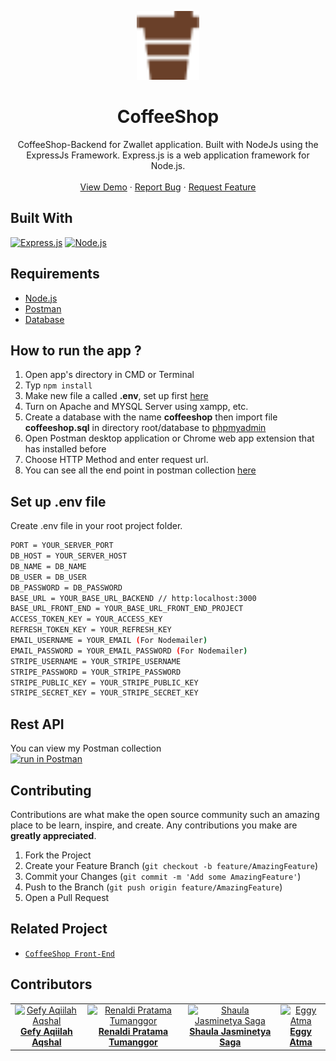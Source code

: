 <p align="center">
  <a href="https://github.com/Gefyaqiilah/CoffeeShop-Back-End">
    <img src="./screenshots/logo.png"  width="100px" alt="Logo" width="80">
  </a>
<h1 align="center">CoffeeShop</h1>
  <p align="center">
   CoffeeShop-Backend for Zwallet application. Built with NodeJs using the ExpressJs Framework.
      Express.js is a web application framework for Node.js.
    <br />
  <br/>
    <a href="https://coffeeshop-gefy.netlify.app">View Demo</a>
    ·
    <a href="https://github.com/Gefyaqiilah/CoffeeShop-Back-End">Report Bug</a>
    ·
    <a href="https://github.com/Gefyaqiilah/CoffeeShop-Back-End">Request Feature</a>
  </p>
  
## Built With
[![Express.js](https://img.shields.io/badge/Express-4.17.1-green?style=flat)](https://expressjs.com/en/starter/installing.html)
[![Node.js](https://img.shields.io/badge/NodeJs-v14-lightgreen?style=flat)](https://nodejs.org/)

## Requirements
* [Node.js](https://nodejs.org/en/)
* [Postman](https://www.getpostman.com/)
* [Database](coffeeshop.sql)


## How to run the app ?
1. Open app's directory in CMD or Terminal
2. Typ
```npm install```
3. Make new file a called **.env**, set up first [here](#set-up-env-file)
4. Turn on Apache and MYSQL Server using xampp, etc.
5. Create a database with the name **coffeeshop** then  import file **coffeeshop.sql** in directory root/database to [phpmyadmin](http://localhost/phpmyadmin)
6. Open Postman desktop application or Chrome web app extension that has installed before
7. Choose HTTP Method and enter request url.
8. You can see all the end point in postman collection [here](#rest-api)

## Set up .env file
Create .env file in your root project folder.<br>
```bash
PORT = YOUR_SERVER_PORT
DB_HOST = YOUR_SERVER_HOST
DB_NAME = DB_NAME
DB_USER = DB_USER
DB_PASSWORD = DB_PASSWORD
BASE_URL = YOUR_BASE_URL_BACKEND // http:localhost:3000
BASE_URL_FRONT_END = YOUR_BASE_URL_FRONT_END_PROJECT
ACCESS_TOKEN_KEY = YOUR_ACCESS_KEY
REFRESH_TOKEN_KEY = YOUR_REFRESH_KEY
EMAIL_USERNAME = YOUR_EMAIL (For Nodemailer)
EMAIL_PASSWORD = YOUR_EMAIL_PASSWORD (For Nodemailer)
STRIPE_USERNAME = YOUR_STRIPE_USERNAME
STRIPE_PASSWORD = YOUR_STRIPE_PASSWORD
STRIPE_PUBLIC_KEY = YOUR_STRIPE_PUBLIC_KEY
STRIPE_SECRET_KEY = YOUR_STRIPE_SECRET_KEY
```

## Rest API
You can view my Postman collection </br>
[![run in Postman](https://run.pstmn.io/button.svg)](https://www.getpostman.com/collections/2192875accb7d2886d73)

## Contributing

Contributions are what make the open source community such an amazing place to be learn, inspire, and create. Any contributions you make are **greatly appreciated**.

1. Fork the Project
2. Create your Feature Branch (`git checkout -b feature/AmazingFeature`)
3. Commit your Changes (`git commit -m 'Add some AmazingFeature'`)
4. Push to the Branch (`git push origin feature/AmazingFeature`)
5. Open a Pull Request

## Related Project
* [`CoffeeShop Front-End`](https://github.com/Gefyaqiilah/CoffeeShop-Front-End)

## Contributors
<center>
  <table>
    <tr>
      <td align="center">
        <a href="https://github.com/Gefyaqiilah">
          <img width="150" src="https://avatars.githubusercontent.com/u/54069791?s=400&u=d52c9220de7f217fab6be5eed1a2f237325ef741&v=4" alt="Gefy Aqiilah Aqshal"><br/>
          <b>Gefy Aqiilah Aqshal</b>
        </a>
      </td>
       <td align="center">
        <a href="https://github.com/renaldipratama97">
          <img width="150" src="https://avatars.githubusercontent.com/u/72293996?v=4" alt="Renaldi Pratama Tumanggor"><br/>
          <b>Renaldi Pratama Tumanggor</b>
        </a>
      </td>
      <td align="center">
        <a href="https://github.com/sjasminetya">
          <img width="150" src="https://avatars.githubusercontent.com/u/36390515?v=4" alt="Shaula Jasminetya Saga"><br/>
          <b>Shaula Jasminetya Saga</b>
        </a>
      </td>
      <td align="center">
        <a href="https://github.com/eggyatma2908">
          <img width="150" src="https://avatars.githubusercontent.com/u/26200397?v=4" alt="Eggy Atma"><br/>
          <b>Eggy Atma</b>
        </a>
      </td>
    </tr>
  </table>
</center>
